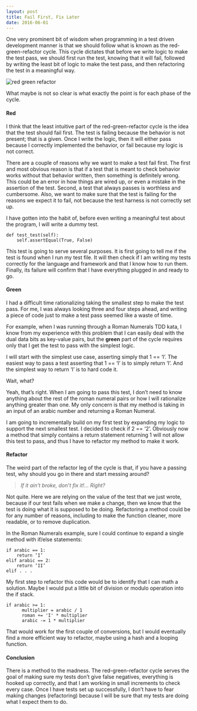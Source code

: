```yaml
---
layout: post
title: Fail First, Fix Later
date: 2016-06-01
---
```


One very prominent bit of wisdom when programming in a test driven development manner is that we should follow what is known as the red-green-refactor cycle. This cycle dictates that before we write logic to make the test pass, we should first run the test, knowing that it will fail, followed by writing the least bit of logic to make the test pass, and then refactoring the test in a meaningful way. 

![red green refactor](http://i.imgur.com/acmyARH.png)

What maybe is not so clear is what exactly the point is for each phase of the cycle. 

#### Red

I think that the least intuitive part of the red-green-refactor cycle is the idea that the test should fail first. The test is failing because the behavior is not present; that is a given. Once I write the logic, then it will either pass because I correctly implemented the behavior, or fail because my logic is not correct. 

There are a couple of reasons why we want to make a test fail first. The first and most obvious reason is that if a test that is meant to check behavior works without that behavior written, then something is definitely wrong. This could be an error in how things are wired up, or even a mistake in the assertion of the test. Second, a test that always passes is worthless and cumbersome. Also, we want to make sure that the test is failing for the reasons we expect it to fail, not because the test harness is not correctly set up. 

I have gotten into the habit of, before even writing a meaningful test about the program, I will write a dummy test. 

```
def test_test(self):
    self.assertEqual(True, False)
```

This test is going to serve several purposes. It is first going to tell me if the test is found when I run my test file. It will then check if I am writing my tests correctly for the language and framework and that I know how to run them. Finally, its failure will confirm that I have everything plugged in and ready to go. 



#### Green

I had a difficult time rationalizing taking the smallest step to make the test pass. For me, I was always looking three and four steps ahead, and writing a piece of code just to make a test pass seemed like a waste of time. 

For example, when I was running through a Roman Numerals TDD kata, I know from my experience with this problem that I can easily deal with the dual data bits as key-value pairs, but the **green** part of the cycle requires only that I get the test to pass with the simplest logic.

I will start with the simplest use case, asserting simply that 1 == ‘I’. The easiest way to pass a test asserting that 1 == ‘I’ is to simply return ‘I’. And the simplest way to return ‘I’ is to hard code it. 

Wait, what?

Yeah, that’s right. When I am going to pass this test, I don’t need to know anything about the rest of the roman numeral pairs or how I will rationalize anything greater than one. My only concern is that my method is taking in an input of an arabic number and returning a Roman Numeral. 

I am going to incrementally build on my first test by expanding my logic to support the next smallest test. I decided to check if 2 == ‘2’. Obviously now a method that simply contains a return statement returning 1 will not allow this test to pass, and thus I have to refactor my method to make it work. 


#### Refactor

The weird part of the refactor leg of the cycle is that, if you have a passing test, why should you go in there and start messing around?


> *If it ain’t broke, don’t fix it!... Right?*

Not quite. Here we are relying on the value of the test that we just wrote, because if our test fails when we make a change, then we know that the test is doing what it is supposed to be doing. Refactoring a method could be for any number of reasons, including to make the function cleaner, more readable, or to remove duplication.

In the Roman Numerals example, sure I could continue to expand a single method with if/else statements: 

```
if arabic == 1: 
    return ‘I’
elif arabic == 2:
    return ‘II’
elif . . .
```

My first step to refactor this code would be to identify that I can math a solution. Maybe I would put a little bit of division or modulo operation into the if stack.

```
if arabic >= 1:
      multiplier = arabic / 1
      roman += 'I' * multiplier
      arabic -= 1 * multiplier
```

That would work for the first couple of conversions, but I would eventually find a more efficient way to refactor, maybe using a hash and a looping function. 


#### Conclusion

There is a method to the madness. The red-green-refactor cycle serves the goal of making sure my tests don’t give false negatives, everything is hooked up correctly, and that I am working in small increments to check every case. Once I have tests set up successfully, I don’t have to fear making changes (refactoring) because I will be sure that my tests are doing what I expect them to do. 
